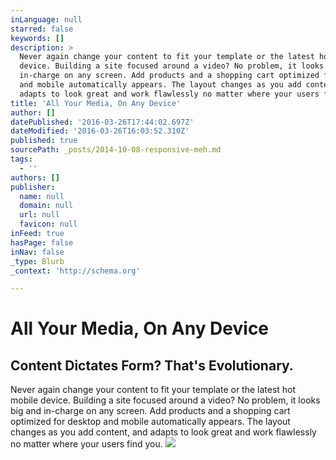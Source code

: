 ```yaml
---
inLanguage: null
starred: false
keywords: []
description: >
  Never again change your content to fit your template or the latest hot mobile
  device. Building a site focused around a video? No problem, it looks big and
  in-charge on any screen. Add products and a shopping cart optimized for desktop
  and mobile automatically appears. The layout changes as you add content, and
  adapts to look great and work flawlessly no matter where your users find you.
title: 'All Your Media, On Any Device'
author: []
datePublished: '2016-03-26T17:44:02.697Z'
dateModified: '2016-03-26T16:03:52.310Z'
published: true
sourcePath: _posts/2014-10-08-responsive-meh.md
tags:
  - ''
authors: []
publisher:
  name: null
  domain: null
  url: null
  favicon: null
inFeed: true
hasPage: false
inNav: false
_type: Blurb
_context: 'http://schema.org'

---
```

# All Your Media, On Any Device

## Content Dictates Form? That's Evolutionary.

Never again change your content to fit your template or the latest hot mobile device. Building a site focused around a video? No problem, it looks big and in-charge on any screen. Add products and a shopping cart optimized for desktop and mobile automatically appears. The layout changes as you add content, and adapts to look great and work flawlessly no matter where your users find you.
![](https://s3-us-west-2.amazonaws.com/cdn.thegrid.io/posts/Page-Setp.gif)